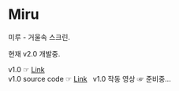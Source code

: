 # Miru
미루 - 거울속 스크린.  

현재 v2.0 개발중.  


v1.0 ☞ [Link](https://github.com/pid011/Miru/releases/tag/v1.0)  
v1.0 source code ☞ [Link](https://github.com/pid011/Miru/releases/tag/v1.0)  
v1.0 작동 영상 ☞ 준비중...
